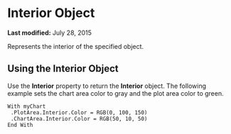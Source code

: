 
# Interior Object

 **Last modified:** July 28, 2015

Represents the interior of the specified object.

## Using the Interior Object

Use the  **Interior** property to return the **Interior** object. The following example sets the chart area color to gray and the plot area color to green.


```
With myChart 
 .PlotArea.Interior.Color = RGB(0, 100, 150) 
 .ChartArea.Interior.Color = RGB(50, 10, 50) 
End With
```

